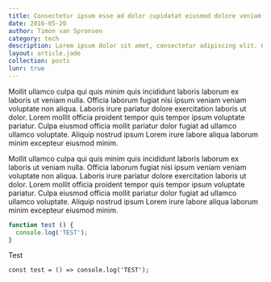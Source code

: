 ```yaml
---
title: Consectetur ipsum esse ad dolor cupidatat eiusmod dolore veniam ad ea dolore 1.
date: 2016-05-20
author: Timon van Spronsen
category: tech
description: Lorem ipsum dolor sit amet, consectetur adipiscing elit. Quisque hendrerit metus ut nulla ornare, non mattis neque laoreet. Vestibulum vel pharetra mauris, in bibendum dolor.
layout: article.jade
collection: posts
lunr: true
---
```


Mollit ullamco culpa qui quis minim quis incididunt laboris laborum ex laboris ut veniam nulla. Officia laborum fugiat nisi ipsum veniam veniam voluptate non aliqua. Laboris irure pariatur dolore exercitation laboris ut dolor. Lorem mollit officia proident tempor quis tempor ipsum voluptate pariatur. Culpa eiusmod officia mollit pariatur dolor fugiat ad ullamco ullamco voluptate. Aliquip nostrud ipsum Lorem irure labore aliqua laborum minim excepteur eiusmod minim.

Mollit ullamco culpa qui quis minim quis incididunt laboris laborum ex laboris ut veniam nulla. Officia laborum fugiat nisi ipsum veniam veniam voluptate non aliqua. Laboris irure pariatur dolore exercitation laboris ut dolor. Lorem mollit officia proident tempor quis tempor ipsum voluptate pariatur. Culpa eiusmod officia mollit pariatur dolor fugiat ad ullamco ullamco voluptate. Aliquip nostrud ipsum Lorem irure labore aliqua laborum minim excepteur eiusmod minim.

```js
function test () {
  console.log('TEST');
}
```

Test

`const test = () => console.log('TEST');`
